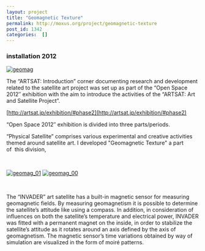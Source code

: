 ```yaml
---
layout: project
title: "Geomagnetic Texture"
permalink: http://moxus.org/project/geomagnetic-texture
post_id: 1342
categories:  []
---
```


### installation 2012


[![geomag](/images/project/geomag.jpeg)](/images/project/geomag.jpeg)

The “ARTSAT: Introduction” corner documenting research and development related to the satellite art project was set up as part of the “Open Space 2012″ exhibition with the aim to introduce the activities of the “ARTSAT: Art and Satellite Project”.


[http://artsat.jp/exhibition/#phase2](http://artsat.jp/exhibition/#phase2)

“Open Space 2012″ exhibition is divided into three parts/periods.

“Physical Satellite” comprises various experimental and creative activities themed around satellite art. I developed "Geomagnetic Texture" a part of  this division,

 


[![geomag_01](/images/project/geomag_01-575x1024.png)](/images/project/geomag_01.png) 
[![geomag_00](/images/project/geomag_00-575x1024.png)](/images/project/geomag_00.png)

 

The “INVADER” art satellite has a built-in magnetic sensor for measuring geomagnetic fields. By measuring geomagnetism it is possible to determine the satellite’s attitude like using a compass. In addition, in consideration of influences on both the satellite’s temperature and electrical power, INVADER was fitted with a permanent magnet on the inside, in order to stabilize the satellite’s attitude as it rotates around an axis defined by the axis of geomagnetism. The magnetic sensor’s time variations obtained by way of simulation are visualized in the form of moiré patterns.

 